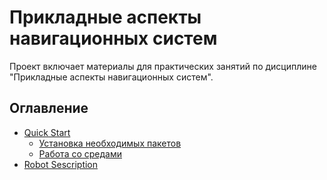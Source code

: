 
# Прикладные аспекты навигационных систем

Проект включает материалы для практических занятий по дисциплине "Прикладные аспекты навигационных систем".

## Оглавление
- [Quick Start](quick_start.md)
  - [Установка необходимых пакетов](quick_start.md#установка-необходимых-пакетов)
  - [Работа со средами](quick_start.md#работа-со-средами)
- [Robot Sescription](robot_description.md)